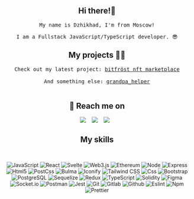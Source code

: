 <h2 align="center">Hi there!🤘</h2>
<p align="center">
  <samp>My name is Dzhikhad, I'm from Moscow! <br> <br> I am a Fullstack JavaScript/TypeScript developer. 😎
  </samp>
</p>


<h2 align="center">My projects 👨‍💻</h2>

<p align="center">
  <samp>Check out my latest project: <a href="https://github.com/hadzhehsen/elbrus_smart_chain" target="_blank">bitfröst nft marketplace</a>
  </samp>
  <br> <br>
  <samp>And something else: <a href="https://github.com/hadzhehsen/ded-helper" target="_blank">grandpa_helper</a>
  </samp>
  <br> <br>
</p>


<h2 align="center">💬 Reach me on</h2>

<p align="center" align='center'>
  <a target="_blank" href="mailto:skiptomylou999@gmail.com"><img
      src="https://img.shields.io/badge/Gmail-20232A?style=for-the-badge&logo=gmail" /></a>&nbsp;&nbsp;&nbsp;
  <a target="_blank" href="https://t.me/hadzhehsen"><img
      src="https://img.shields.io/badge/Telegram-20232A?style=for-the-badge&logo=telegram" /></a>&nbsp;&nbsp;&nbsp;
  <a target="_blank" href="https://www.linkedin.com/in/dzhikhad-hadzh-husein-409526229/"><img
      src="https://img.shields.io/badge/LinkedIn-20232A?style=for-the-badge&logo=LinkedIn" /></a>&nbsp;&nbsp;&nbsp;
</p>

<h2 align="center">My skills</h2>

<br>

<div align="center">
  
  ![JavaScript](https://img.shields.io/badge/JavaScript-20232A?style=for-the-badge&logo=javascript)
  ![React](https://img.shields.io/badge/React-20232A?style=for-the-badge&logo=react)
  ![Svelte](https://img.shields.io/badge/Svelte-20231A?&style=for-the-badge&logo=Svelte)
  ![Web3.js](https://img.shields.io/badge/Web3-20231A?&style=for-the-badge&logo=Web3.js)
  ![Ethereum](https://img.shields.io/badge/Ethereum-20231A?&style=for-the-badge&logo=Ethereum)
  ![Node](https://img.shields.io/badge/node-20232A?style=for-the-badge&logo=node.js)
  ![Express](https://img.shields.io/badge/express-20232A?style=for-the-badge&logo=express)
  ![Html5](https://img.shields.io/badge/HTML5-20232A?style=for-the-badge&logo=html5)
  ![PostCss](https://img.shields.io/badge/PostCss-20232A?style=for-the-badge&logo=PostCss)
  ![Bulma](https://img.shields.io/badge/Bulma-20232A?style=for-the-badge&logo=Bulma)
  ![Iconify](https://img.shields.io/badge/Iconify-20232A?style=for-the-badge&logo=Iconify)
  ![Tailwind CSS](https://img.shields.io/badge/Tailwind-20232A?style=for-the-badge&logo=Tailwind+CSS)
  ![Css](https://img.shields.io/badge/CSS3-20232A?style=for-the-badge&logo=css3&logoColor=369AD6)
  ![Bootstrap](https://img.shields.io/badge/Bootstrap-20232A?style=for-the-badge&logo=bootstrap)
  ![PostgreSQL](https://img.shields.io/badge/postgresql-20232A?style=for-the-badge&logo=postgresql)
  ![Sequelize](https://img.shields.io/badge/Sequelize-20232A?style=for-the-badge&logo=Sequelize)
  ![Redux](https://img.shields.io/badge/Redux-20232A?style=for-the-badge&logo=redux&logoColor=7749BD)
  ![TypeScript](https://img.shields.io/badge/TypeScript-20232A?style=for-the-badge&logo=typescript)
  ![Solidity](https://img.shields.io/badge/Solidity-20231A?&style=for-the-badge&logo=Solidity)
  ![Figma](https://img.shields.io/badge/figma-20232A?style=for-the-badge&logo=figma)
  ![Socket.io](https://img.shields.io/badge/socket.io-20232A?style=for-the-badge&logo=socket.io)
  ![Postman](https://img.shields.io/badge/postman-20232A?style=for-the-badge&logo=postman)
  ![Jest](https://img.shields.io/badge/jest-20232A?style=for-the-badge&logo=jest&logoColor=99424F)
  ![Git](https://img.shields.io/badge/git-20232A?style=for-the-badge&logo=git)
  ![Gitlab](https://img.shields.io/badge/Gitlab-20232A?style=for-the-badge&logo=gitlab)
  ![Github](https://img.shields.io/badge/GitHub-20232A?style=for-the-badge&logo=github)
  ![Eslint](https://img.shields.io/badge/eslint-20232A?style=for-the-badge&logo=eslint&logoColor=7C7CEA)
  ![Npm](https://img.shields.io/badge/npm-20232A?style=for-the-badge&logo=npm)
  ![Prettier](https://img.shields.io/badge/prettier-20232A?style=for-the-badge&logo=prettier)
  
</div>

<!-- <div align="center">

  <br><br>

  <h2> 📈 GitHub Activity Graph: </h2>

  ![hadzhehsen's GitHub activity graph](https://activity-graph.herokuapp.com/graph?username=hadzhehsen&hide_border=true&theme=redical)

  <br><br>

  ![hadzhehsen's github stats](https://github-readme-stats.vercel.app/api/top-langs/?username=hadzhehsen&theme=radical)

  <br><br>

  ![hadzhehsen's github streak](https://github-readme-streak-stats.herokuapp.com/?user=hadzhehsen&theme=radical)

  <br><br>

  ![hadzhehsen's github
  stats](https://github-readme-stats.vercel.app/api?username=hadzhehsen&show_icons=true&theme=radical&include_all_commits=true)

  <br><br>

  <br> <br>

  ![](https://visitor-badge.glitch.me/badge?page_id=hadzhehsen)

</div>
 -->
